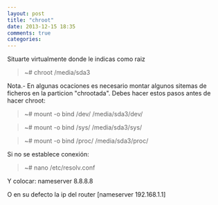 ```yaml
---
layout: post
title: "chroot"
date: 2013-12-15 18:35
comments: true
categories: 
---
```

Situarte virtualmente donde le indicas como raiz

>~# chroot /media/sda3

Nota.- En algunas ocaciones es necesario montar algunos sitemas de ficheros en la particion "chrootada". Debes hacer estos pasos antes de hacer chroot:

>~# mount -o bind /dev/ /media/sda3/dev/

>~# mount -o bind /sys/ /media/sda3/sys/

>~# mount -o bind /proc/ /media/sda3/proc/

Si no se establece conexión:

>~# nano /etc/resolv.conf

Y colocar:   nameserver 8.8.8.8

O en su defecto la ip del router [nameserver 192.168.1.1]

